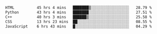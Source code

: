 <!--START_SECTION:waka-->

```txt
HTML          45 hrs 4 mins   ███████▒░░░░░░░░░░░░░░░░░   28.79 %
Python        43 hrs 4 mins   ███████░░░░░░░░░░░░░░░░░░   27.51 %
C++           40 hrs 3 mins   ██████▒░░░░░░░░░░░░░░░░░░   25.58 %
CSS           13 hrs 23 mins  ██░░░░░░░░░░░░░░░░░░░░░░░   08.55 %
JavaScript    6 hrs 43 mins   █░░░░░░░░░░░░░░░░░░░░░░░░   04.29 %
```

<!--END_SECTION:waka-->
